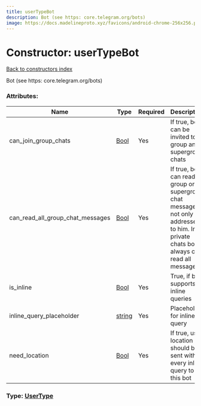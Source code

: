 ```yaml
---
title: userTypeBot
description: Bot (see https: core.telegram.org/bots)
image: https://docs.madelineproto.xyz/favicons/android-chrome-256x256.png
---
```

# Constructor: userTypeBot  
[Back to constructors index](index.md)



Bot (see https: core.telegram.org/bots)

### Attributes:

| Name     |    Type       | Required | Description |
|----------|---------------|----------|-------------|
|can\_join\_group\_chats|[Bool](../types/Bool.md) | Yes|If true, bot can be invited to group and supergroup chats|
|can\_read\_all\_group\_chat\_messages|[Bool](../types/Bool.md) | Yes|If true, bot can read all group or supergroup chat messages, not only addressed to him. In private chats bot always can read all messages|
|is\_inline|[Bool](../types/Bool.md) | Yes|True, if bot supports inline queries|
|inline\_query\_placeholder|[string](../types/string.md) | Yes|Placeholder for inline query|
|need\_location|[Bool](../types/Bool.md) | Yes|If true, user location should be sent with every inline query to this bot|



### Type: [UserType](../types/UserType.md)



